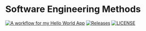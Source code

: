 # Software Engineering Methods

[![A workflow for my Hello World App](https://github.com/PeterWau/sem/actions/workflows/main.yml/badge.svg)](https://github.com/PeterWau/sem/actions/workflows/main.yml)
[![Releases](https://img.shields.io/github/release/PeterWau/sem/all.svg?style=flat-square)](https://github.com/PeterWau/sem/releases)
[![LICENSE](https://img.shields.io/github/license/PeterWau/sem.svg?style=flat-square)](https://github.com/PeterWau/sem/blob/master/LICENSE)